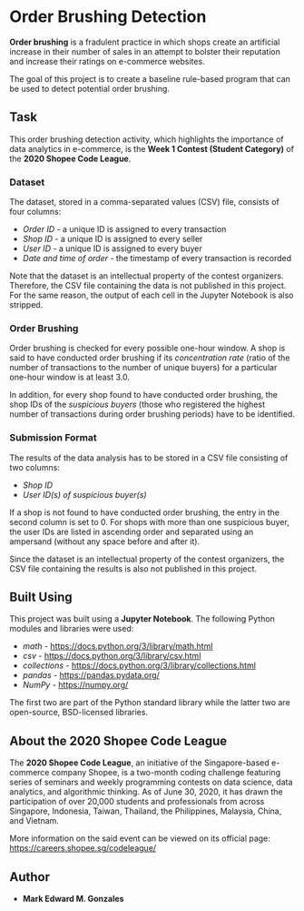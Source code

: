 # Order Brushing Detection
**Order brushing** is a fradulent practice in which shops create an artificial increase in their number of sales in an attempt to bolster their reputation and increase their ratings on e-commerce websites. 

The goal of this project is to create a baseline rule-based program that can be used to detect potential order brushing. 

## Task
This order brushing detection activity, which highlights the importance of data analytics in e-commerce, is the **Week 1 Contest (Student Category)** of the **2020 Shopee Code League**. 

### Dataset
The dataset, stored in a comma-separated values (CSV) file, consists of four columns:
- *Order ID* - a unique ID is assigned to every transaction
- *Shop ID* - a unique ID is assigned to every seller
- *User ID* - a unique ID is assigned to every buyer
- *Date and time of order* - the timestamp of every transaction is recorded

Note that the dataset is an intellectual property of the contest organizers. Therefore, the CSV file containing the data is not published in this project. For the same reason, the output of each cell in the Jupyter Notebook is also stripped. 

### Order Brushing
Order brushing is checked for every possible one-hour window. A shop is said to have conducted order brushing if its *concentration rate* (ratio of the number of transactions to the number of unique buyers) for a particular one-hour window is at least 3.0.

In addition, for every shop found to have conducted order brushing, the shop IDs of the *suspicious buyers* (those who registered the highest number of transactions during order brushing periods) have to be identified. 

### Submission Format
The results of the data analysis has to be stored in a CSV file consisting of two columns:
- *Shop ID* 
- *User ID(s) of suspicious buyer(s)*

If a shop is not found to have conducted order brushing, the entry in the second column is set to 0. For shops with more than one suspicious buyer, the user IDs are listed in ascending order and separated using an ampersand (without any space before and after it).

Since the dataset is an intellectual property of the contest organizers, the CSV file containing the results is also not published in this project. 

## Built Using
This project was built using a **Jupyter Notebook**. The following Python modules and libraries were used:
- *math* - https://docs.python.org/3/library/math.html
- *csv* - https://docs.python.org/3/library/csv.html
- *collections* - https://docs.python.org/3/library/collections.html
- *pandas* - https://pandas.pydata.org/
- *NumPy* - https://numpy.org/

The first two are part of the Python standard library while the latter two are open-source, BSD-licensed libraries.

## About the 2020 Shopee Code League
The **2020 Shopee Code League**, an initiative of the Singapore-based e-commerce company Shopee, is a two-month coding challenge featuring series of seminars and weekly programming contests on data science, data analytics, and algorithmic thinking. As of June 30, 2020, it has drawn the participation of over 20,000 students and professionals from across Singapore, Indonesia, Taiwan, Thailand, the Philippines, Malaysia, China, and Vietnam.

More information on the said event can be viewed on its official page: https://careers.shopee.sg/codeleague/

## Author
- **Mark Edward M. Gonzales** 
